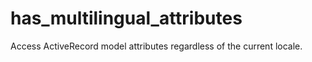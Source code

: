 has_multilingual_attributes
===========================

Access ActiveRecord model attributes regardless of the current locale.
